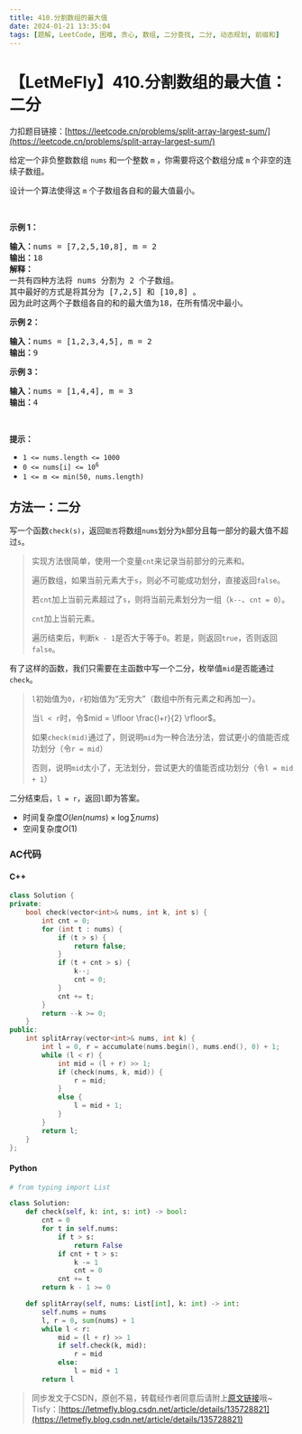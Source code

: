 ```yaml
---
title: 410.分割数组的最大值
date: 2024-01-21 13:35:04
tags: [题解, LeetCode, 困难, 贪心, 数组, 二分查找, 二分, 动态规划, 前缀和]
---
```


# 【LetMeFly】410.分割数组的最大值：二分

力扣题目链接：[https://leetcode.cn/problems/split-array-largest-sum/](https://leetcode.cn/problems/split-array-largest-sum/)

<p>给定一个非负整数数组 <code>nums</code> 和一个整数&nbsp;<code>m</code> ，你需要将这个数组分成&nbsp;<code>m</code><em>&nbsp;</em>个非空的连续子数组。</p>

<p>设计一个算法使得这&nbsp;<code>m</code><em>&nbsp;</em>个子数组各自和的最大值最小。</p>

<p>&nbsp;</p>

<p><strong>示例 1：</strong></p>

<pre>
<strong>输入：</strong>nums = [7,2,5,10,8], m = 2
<strong>输出：</strong>18
<strong>解释：</strong>
一共有四种方法将 nums 分割为 2 个子数组。 
其中最好的方式是将其分为 [7,2,5] 和 [10,8] 。
因为此时这两个子数组各自的和的最大值为18，在所有情况中最小。</pre>

<p><strong>示例 2：</strong></p>

<pre>
<strong>输入：</strong>nums = [1,2,3,4,5], m = 2
<strong>输出：</strong>9
</pre>

<p><strong>示例 3：</strong></p>

<pre>
<strong>输入：</strong>nums = [1,4,4], m = 3
<strong>输出：</strong>4
</pre>

<p>&nbsp;</p>

<p><strong>提示：</strong></p>

<ul>
	<li><code>1 &lt;= nums.length &lt;= 1000</code></li>
	<li><code>0 &lt;= nums[i] &lt;= 10<sup>6</sup></code></li>
	<li><code>1 &lt;= m &lt;= min(50, nums.length)</code></li>
</ul>


    
## 方法一：二分

写一个函数```check(s)```，返回```能否```将数组```nums```划分为```k```部分且每一部分的最大值不超过```s```。

> 实现方法很简单，使用一个变量```cnt```来记录当前部分的元素和。
>
> 遍历数组，如果当前元素大于```s```，则必不可能成功划分，直接返回```false```。
>
> 若```cnt```加上当前元素超过了```s```，则将当前元素划分为一组（```k--```、```cnt = 0```）。
>
> ```cnt```加上当前元素。
>
> 遍历结束后，判断```k - 1```是否大于等于```0```。若是，则返回```true```，否则返回```false```。

有了这样的函数，我们只需要在主函数中写一个二分，枚举值```mid```是否能通过```check```。

> ```l```初始值为```0```，```r```初始值为“无穷大”（数组中所有元素之和再加一）。
>
> 当```l < r```时，令$mid = \lfloor \frac{l+r}{2} \rfloor$。
>
> 如果```check(mid)```通过了，则说明```mid```为一种合法分法，尝试更小的值能否成功划分（令```r = mid```）
>
> 否则，说明```mid```太小了，无法划分，尝试更大的值能否成功划分（令```l = mid + 1```）

二分结束后，```l = r```，返回```l```即为答案。

+ 时间复杂度$O(len(nums)\times \log \sum nums)$
+ 空间复杂度$O(1)$

### AC代码

#### C++

```cpp
class Solution {
private:
    bool check(vector<int>& nums, int k, int s) {
        int cnt = 0;
        for (int t : nums) {
            if (t > s) {
                return false;
            }
            if (t + cnt > s) {
                k--;
                cnt = 0;
            }
            cnt += t;
        }
        return --k >= 0;
    }
public:
    int splitArray(vector<int>& nums, int k) {
        int l = 0, r = accumulate(nums.begin(), nums.end(), 0) + 1;
        while (l < r) {
            int mid = (l + r) >> 1;
            if (check(nums, k, mid)) {
                r = mid;
            }
            else {
                l = mid + 1;
            }
        }
        return l;
    }
};
```

#### Python

```python
# from typing import List

class Solution:
    def check(self, k: int, s: int) -> bool:
        cnt = 0
        for t in self.nums:
            if t > s:
                return False
            if cnt + t > s:
                k -= 1
                cnt = 0
            cnt += t
        return k - 1 >= 0

    def splitArray(self, nums: List[int], k: int) -> int:
        self.nums = nums
        l, r = 0, sum(nums) + 1
        while l < r:
            mid = (l + r) >> 1
            if self.check(k, mid):
                r = mid
            else:
                l = mid + 1
        return l
```

> 同步发文于CSDN，原创不易，转载经作者同意后请附上[原文链接](https://blog.tisfy.eu.org/2024/01/21/LeetCode%200410.%E5%88%86%E5%89%B2%E6%95%B0%E7%BB%84%E7%9A%84%E6%9C%80%E5%A4%A7%E5%80%BC/)哦~
> Tisfy：[https://letmefly.blog.csdn.net/article/details/135728821](https://letmefly.blog.csdn.net/article/details/135728821)
